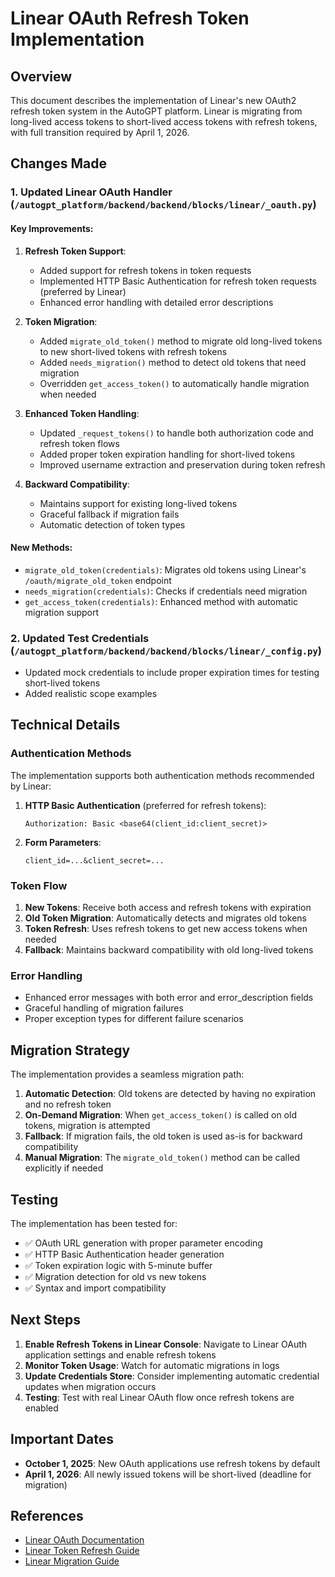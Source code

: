 # Linear OAuth Refresh Token Implementation

## Overview

This document describes the implementation of Linear's new OAuth2 refresh token system in the AutoGPT platform. Linear is migrating from long-lived access tokens to short-lived access tokens with refresh tokens, with full transition required by April 1, 2026.

## Changes Made

### 1. Updated Linear OAuth Handler (`/autogpt_platform/backend/backend/blocks/linear/_oauth.py`)

#### Key Improvements:

1. **Refresh Token Support**: 
   - Added support for refresh tokens in token requests
   - Implemented HTTP Basic Authentication for refresh token requests (preferred by Linear)
   - Enhanced error handling with detailed error descriptions

2. **Token Migration**:
   - Added `migrate_old_token()` method to migrate old long-lived tokens to new short-lived tokens with refresh tokens
   - Added `needs_migration()` method to detect old tokens that need migration
   - Overridden `get_access_token()` to automatically handle migration when needed

3. **Enhanced Token Handling**:
   - Updated `_request_tokens()` to handle both authorization code and refresh token flows
   - Added proper token expiration handling for short-lived tokens
   - Improved username extraction and preservation during token refresh

4. **Backward Compatibility**:
   - Maintains support for existing long-lived tokens
   - Graceful fallback if migration fails
   - Automatic detection of token types

#### New Methods:

- `migrate_old_token(credentials)`: Migrates old tokens using Linear's `/oauth/migrate_old_token` endpoint
- `needs_migration(credentials)`: Checks if credentials need migration
- `get_access_token(credentials)`: Enhanced method with automatic migration support

### 2. Updated Test Credentials (`/autogpt_platform/backend/backend/blocks/linear/_config.py`)

- Updated mock credentials to include proper expiration times for testing short-lived tokens
- Added realistic scope examples

## Technical Details

### Authentication Methods

The implementation supports both authentication methods recommended by Linear:

1. **HTTP Basic Authentication** (preferred for refresh tokens):
   ```http
   Authorization: Basic <base64(client_id:client_secret)>
   ```

2. **Form Parameters**:
   ```http
   client_id=...&client_secret=...
   ```

### Token Flow

1. **New Tokens**: Receive both access and refresh tokens with expiration
2. **Old Token Migration**: Automatically detects and migrates old tokens
3. **Token Refresh**: Uses refresh tokens to get new access tokens when needed
4. **Fallback**: Maintains backward compatibility with old long-lived tokens

### Error Handling

- Enhanced error messages with both error and error_description fields
- Graceful handling of migration failures
- Proper exception types for different failure scenarios

## Migration Strategy

The implementation provides a seamless migration path:

1. **Automatic Detection**: Old tokens are detected by having no expiration and no refresh token
2. **On-Demand Migration**: When `get_access_token()` is called on old tokens, migration is attempted
3. **Fallback**: If migration fails, the old token is used as-is for backward compatibility
4. **Manual Migration**: The `migrate_old_token()` method can be called explicitly if needed

## Testing

The implementation has been tested for:

- ✅ OAuth URL generation with proper parameter encoding
- ✅ HTTP Basic Authentication header generation
- ✅ Token expiration logic with 5-minute buffer
- ✅ Migration detection for old vs new tokens
- ✅ Syntax and import compatibility

## Next Steps

1. **Enable Refresh Tokens in Linear Console**: Navigate to Linear OAuth application settings and enable refresh tokens
2. **Monitor Token Usage**: Watch for automatic migrations in logs
3. **Update Credentials Store**: Consider implementing automatic credential updates when migration occurs
4. **Testing**: Test with real Linear OAuth flow once refresh tokens are enabled

## Important Dates

- **October 1, 2025**: New OAuth applications use refresh tokens by default
- **April 1, 2026**: All newly issued tokens will be short-lived (deadline for migration)

## References

- [Linear OAuth Documentation](https://linear.app/developers/oauth-2-0-authentication)
- [Linear Token Refresh Guide](https://linear.app/developers/oauth-2-0-authentication#refresh-an-access-token)
- [Linear Migration Guide](https://linear.app/developers/oauth-2-0-authentication#migrate-to-using-refresh-tokens)